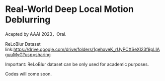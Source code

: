 # Real-World Deep Local Motion Deblurring
Acepted by AAAI 2023，Oral.

ReLoBlur Dataset link:https://drive.google.com/drive/folders/1gehxveK_rUyPCXSeXI23f9pLIAguuMyG?usp=sharing

Important: ReLoBlur dataset can be only used for academic purposes.

Codes will come soon.
